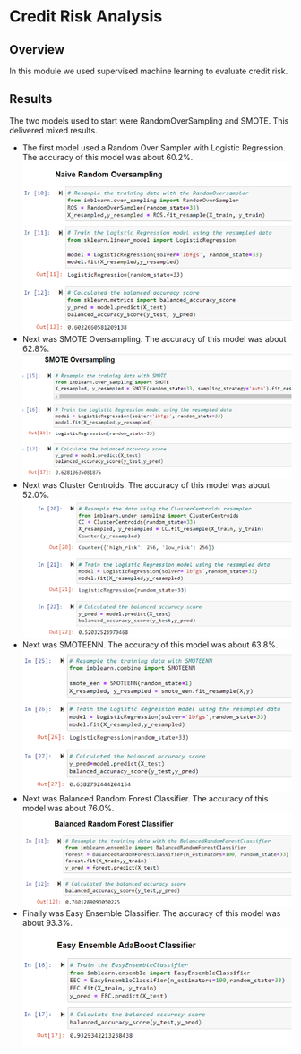 # Credit Risk Analysis
## Overview
In this module we used supervised machine learning to evaluate credit risk.
## Results
The two models used to start were RandomOverSampling and SMOTE. This delivered mixed results. 
- The first model used a Random Over Sampler with Logistic Regression. The accuracy of this model was about 60.2%. 
![](https://github.com/ryanstaudhammer/Credit_Risk_Analysis/blob/main/Resources/ROS.png)
- Next was SMOTE Oversampling. The accuracy of this model was about 62.8%. 
![](https://github.com/ryanstaudhammer/Credit_Risk_Analysis/blob/main/Resources/SMOTE.png)
- Next was Cluster Centroids. The accuracy of this model was about 52.0%. 
![](https://github.com/ryanstaudhammer/Credit_Risk_Analysis/blob/main/Resources/CC.png)
- Next was SMOTEENN. The accuracy of this model was about 63.8%. 
![](https://github.com/ryanstaudhammer/Credit_Risk_Analysis/blob/main/Resources/SMOTEENN.png)
- Next was Balanced Random Forest Classifier. The accuracy of this model was about 76.0%. 
![](https://github.com/ryanstaudhammer/Credit_Risk_Analysis/blob/main/Resources/RFC.png)
- Finally was Easy Ensemble Classifier. The accuracy of this model was about 93.3%. 
![](https://github.com/ryanstaudhammer/Credit_Risk_Analysis/blob/main/Resources/EEC.png)

